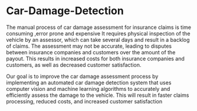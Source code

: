 # Car-Damage-Detection

The manual process of car damage assessment for insurance claims is time consuming ,error prone and expensive
It requires physical inspection of the vehicle by an assessor, which can take several days and result in a backlog of claims. 
The assessment may not be accurate, leading to disputes between insurance companies and customers over the amount of the payout. 
This results in increased costs for both insurance companies and customers, as well as decreased customer satisfaction.

Our goal is to improve the car damage assessment process by implementing an automated car damage detection system that uses computer vision and machine learning algorithms to accurately and efficiently assess the damage to the vehicle.
This will result in faster claims processing, reduced costs, and increased customer satisfaction
